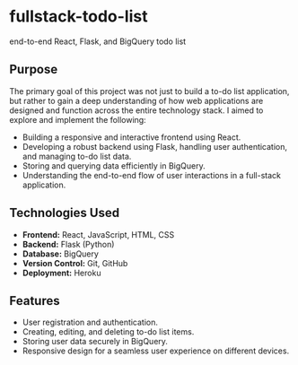 # fullstack-todo-list
end-to-end React, Flask, and BigQuery todo list


 
## Purpose
The primary goal of this project was not just to build a to-do list application, but rather to gain a deep understanding of how web applications are designed and function across the entire technology stack. I aimed to explore and implement the following:

- Building a responsive and interactive frontend using React.
- Developing a robust backend using Flask, handling user authentication, and managing to-do list data.
- Storing and querying data efficiently in BigQuery.
- Understanding the end-to-end flow of user interactions in a full-stack application.

## Technologies Used
- **Frontend:** React, JavaScript, HTML, CSS
- **Backend:** Flask (Python)
- **Database:** BigQuery
- **Version Control:** Git, GitHub
- **Deployment:** Heroku

## Features
- User registration and authentication.
- Creating, editing, and deleting to-do list items.
- Storing user data securely in BigQuery.
- Responsive design for a seamless user experience on different devices.
